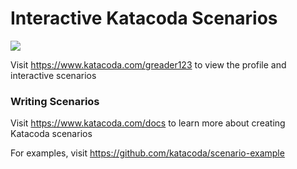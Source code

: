 # Interactive Katacoda Scenarios

[![](http://shields.katacoda.com/katacoda/greader123/count.svg)](https://www.katacoda.com/greader123 "Get your profile on Katacoda.com")

Visit https://www.katacoda.com/greader123 to view the profile and interactive scenarios

### Writing Scenarios
Visit https://www.katacoda.com/docs to learn more about creating Katacoda scenarios

For examples, visit https://github.com/katacoda/scenario-example
